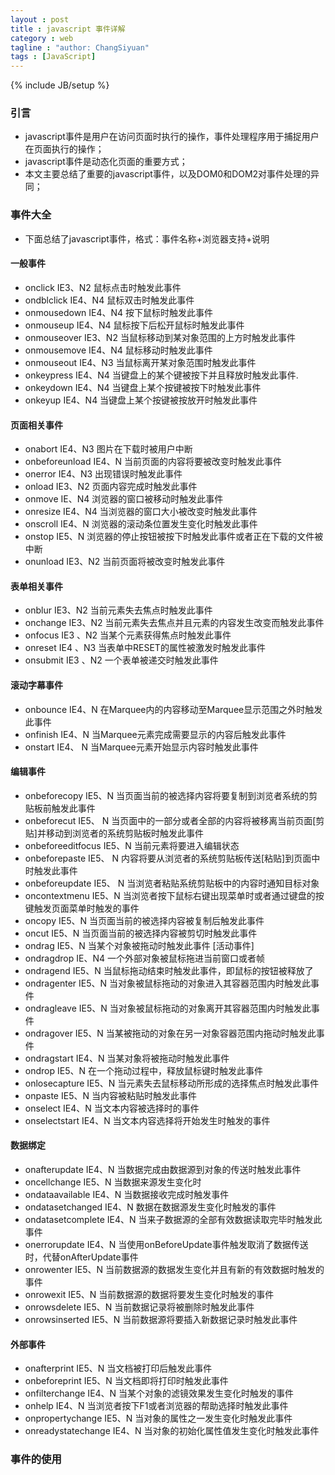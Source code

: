 ```yaml
---
layout : post
title : javascript 事件详解
category : web
tagline : "author: ChangSiyuan"
tags : [JavaScript]
---
```

{% include JB/setup %}

### 引言
- javascript事件是用户在访问页面时执行的操作，事件处理程序用于捕捉用户在页面执行的操作；
- javascript事件是动态化页面的重要方式；
- 本文主要总结了重要的javascript事件，以及DOM0和DOM2对事件处理的异同；

### 事件大全
- 下面总结了javascript事件，格式：事件名称+浏览器支持+说明

#### 一般事件
- onclick	IE3、N2	鼠标点击时触发此事件
- ondblclick	IE4、N4	鼠标双击时触发此事件
- onmousedown	IE4、N4	按下鼠标时触发此事件
- onmouseup	IE4、N4	鼠标按下后松开鼠标时触发此事件
- onmouseover	IE3、N2	当鼠标移动到某对象范围的上方时触发此事件
- onmousemove	IE4、N4	鼠标移动时触发此事件
- onmouseout	IE4、N3	当鼠标离开某对象范围时触发此事件
- onkeypress	IE4、N4	当键盘上的某个键被按下并且释放时触发此事件.
- onkeydown	IE4、N4	当键盘上某个按键被按下时触发此事件
- onkeyup	IE4、N4	当键盘上某个按键被按放开时触发此事件

#### 页面相关事件
- onabort	IE4、N3	图片在下载时被用户中断
- onbeforeunload	IE4、N	当前页面的内容将要被改变时触发此事件
- onerror	IE4、N3	出现错误时触发此事件
- onload	IE3、N2	页面内容完成时触发此事件
- onmove	IE、N4	浏览器的窗口被移动时触发此事件
- onresize	IE4、N4	当浏览器的窗口大小被改变时触发此事件
- onscroll	IE4、N	浏览器的滚动条位置发生变化时触发此事件
- onstop	IE5、N	浏览器的停止按钮被按下时触发此事件或者正在下载的文件被中断
- onunload	IE3、N2	当前页面将被改变时触发此事件

#### 表单相关事件
- onblur	IE3、N2	当前元素失去焦点时触发此事件
- onchange	IE3、N2	当前元素失去焦点并且元素的内容发生改变而触发此事件
- onfocus	IE3 、N2	当某个元素获得焦点时触发此事件
- onreset	IE4 、N3	当表单中RESET的属性被激发时触发此事件
- onsubmit	IE3 、N2	一个表单被递交时触发此事件

#### 滚动字幕事件
- onbounce	IE4、N	在Marquee内的内容移动至Marquee显示范围之外时触发此事件
- onfinish	IE4、N	当Marquee元素完成需要显示的内容后触发此事件
- onstart	IE4、 N	当Marquee元素开始显示内容时触发此事件

#### 编辑事件
- onbeforecopy	IE5、N	当页面当前的被选择内容将要复制到浏览者系统的剪贴板前触发此事件
- onbeforecut	IE5、 N	当页面中的一部分或者全部的内容将被移离当前页面[剪贴]并移动到浏览者的系统剪贴板时触发此事件
- onbeforeeditfocus	IE5、N	当前元素将要进入编辑状态
- onbeforepaste	IE5、 N	内容将要从浏览者的系统剪贴板传送[粘贴]到页面中时触发此事件
- onbeforeupdate	IE5、 N	当浏览者粘贴系统剪贴板中的内容时通知目标对象
- oncontextmenu	IE5、N	当浏览者按下鼠标右键出现菜单时或者通过键盘的按键触发页面菜单时触发的事件
- oncopy	IE5、N	当页面当前的被选择内容被复制后触发此事件
- oncut	IE5、N	当页面当前的被选择内容被剪切时触发此事件
- ondrag	IE5、N	当某个对象被拖动时触发此事件 [活动事件]
- ondragdrop	IE、N4	一个外部对象被鼠标拖进当前窗口或者帧
- ondragend	IE5、N	当鼠标拖动结束时触发此事件，即鼠标的按钮被释放了
- ondragenter	IE5、N	当对象被鼠标拖动的对象进入其容器范围内时触发此事件
- ondragleave	IE5、N	当对象被鼠标拖动的对象离开其容器范围内时触发此事件
- ondragover	IE5、N	当某被拖动的对象在另一对象容器范围内拖动时触发此事件
- ondragstart	IE4、N	当某对象将被拖动时触发此事件
- ondrop	IE5、N	在一个拖动过程中，释放鼠标键时触发此事件
- onlosecapture	IE5、N	当元素失去鼠标移动所形成的选择焦点时触发此事件
- onpaste	IE5、N	当内容被粘贴时触发此事件
- onselect	IE4、N	当文本内容被选择时的事件
- onselectstart	IE4、N	当文本内容选择将开始发生时触发的事件

#### 数据绑定
- onafterupdate	IE4、N	当数据完成由数据源到对象的传送时触发此事件
- oncellchange	IE5、N	当数据来源发生变化时
- ondataavailable	IE4、N	当数据接收完成时触发事件
- ondatasetchanged	IE4、N	数据在数据源发生变化时触发的事件
- ondatasetcomplete	IE4、N	当来子数据源的全部有效数据读取完毕时触发此事件
- onerrorupdate	IE4、N	当使用onBeforeUpdate事件触发取消了数据传送时，代替onAfterUpdate事件
- onrowenter	IE5、N	当前数据源的数据发生变化并且有新的有效数据时触发的事件
- onrowexit	IE5、N	当前数据源的数据将要发生变化时触发的事件
- onrowsdelete	IE5、N	当前数据记录将被删除时触发此事件
- onrowsinserted	IE5、N	当前数据源将要插入新数据记录时触发此事件

#### 外部事件
- onafterprint	IE5、N	当文档被打印后触发此事件
- onbeforeprint	IE5、N	当文档即将打印时触发此事件
- onfilterchange	IE4、N	当某个对象的滤镜效果发生变化时触发的事件
- onhelp	IE4、N	当浏览者按下F1或者浏览器的帮助选择时触发此事件
- onpropertychange	IE5、N	当对象的属性之一发生变化时触发此事件
- onreadystatechange	IE4、N	当对象的初始化属性值发生变化时触发此事件

### 事件的使用


